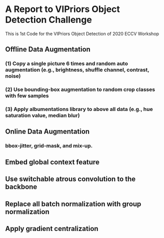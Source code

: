 # A Report to VIPriors Object Detection Challenge
 This is 1st Code for the VIPriors Object Detection of 2020 ECCV Workshop
## Offline Data Augmentation
### (1)  Copy a single picture 6 times and random auto augmentation (e.g., brightness, shuffle channel, contrast, noise) 
### (2) Use bounding-box augmentation to random crop classes with few samples 
### (3) Apply albumentations library  to above all data (e.g., hue saturation value, median blur) 
## Online Data Augmentation
### bbox-jitter, grid-mask, and mix-up.
## Embed global context feature
## Use switchable atrous convolution to the backbone
## Replace all batch normalization with group normalization
## Apply gradient centralization 

